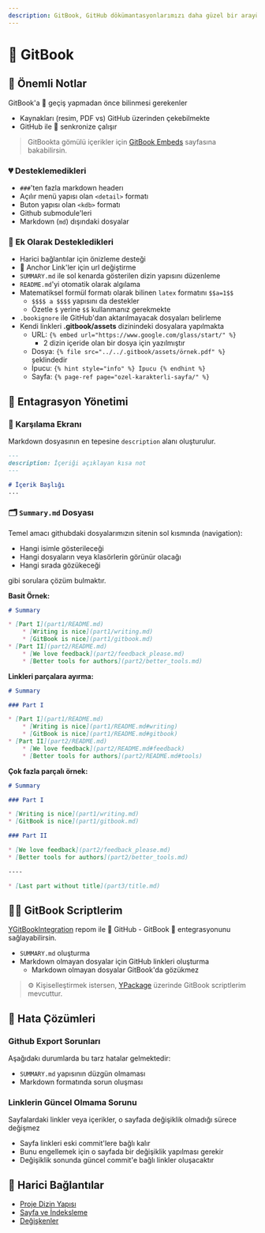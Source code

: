 ```yaml
---
description: GitBook, GitHub dökümantasyonlarımızı daha güzel bir arayüz ve hızlı arama özelliği ile sunan yardımcı bir platformdur
---
```


# 📖 GitBook

## 📌 Önemli Notlar

GitBook'a 🚙 geçiş yapmadan önce bilinmesi gerekenler

- Kaynakları (resim, PDF vs) GitHub üzerinden çekebilmekte
- GitHub ile 💫 senkronize çalışır

> GitBookta gömülü içerikler için [GitBook Embeds](https://docs.gitbook.com/content-editing/embeds) sayfasına bakabilirsin.

### 💔 Desteklemedikleri

- `###`'ten fazla markdown headerı
- Açılır menü yapısı olan `<detail>` formatı
- Buton yapısı olan `<kdb>` formatı
- Github submodule'leri
- Markdown (`md`) dışındaki dosyalar

### 💞 Ek Olarak Destekledikleri

- Harici bağlantılar için önizleme desteği
- 🔗 Anchor Link'ler için url değiştirme
- `SUMMARY.md` ile sol kenarda gösterilen dizin yapısını düzenleme
- `README.md`'yi otomatik olarak algılama
- Matematiksel formül formatı olarak bilinen `latex` formatını `$$a=1$$`
  - `$$$$ a $$$$` yapısını da destekler
  - Özetle `$` yerine `$$` kullanmanız gerekmekte
- `.bookignore` ile GitHub'dan aktarılmayacak dosyaları belirleme
- Kendi linkleri **.gitbook/assets** dizinindeki dosyalara yapılmakta
  - URL: `{% embed url="https://www.google.com/glass/start/" %}`
    - 2 dizin içeride olan bir dosya için yazılmıştır
  - Dosya: `{% file src="../../.gitbook/assets/örnek.pdf" %}` şeklindedir
  - İpucu: `{% hint style="info" %} İpucu {% endhint %}`
  - Sayfa: `{% page-ref page="ozel-karakterli-sayfa/" %}`

## 💫 Entagrasyon Yönetimi

### 🙋‍ Karşılama Ekranı

Markdown dosyasının en tepesine `description` alanı oluşturulur.

```md
---
description: İçeriği açıklayan kısa not
---

# İçerik Başlığı
...
```

### 🗂 `Summary.md` Dosyası

Temel amacı githubdaki dosyalarımızın sitenin sol kısmında (navigation):

- Hangi isimle gösterileceği
- Hangi dosyaların veya klasörlerin görünür olacağı
- Hangi sırada gözükeceği

gibi sorulara çözüm bulmaktır.

**Basit Örnek:**
```md
# Summary

* [Part I](part1/README.md)
    * [Writing is nice](part1/writing.md)
    * [GitBook is nice](part1/gitbook.md)
* [Part II](part2/README.md)
    * [We love feedback](part2/feedback_please.md)
    * [Better tools for authors](part2/better_tools.md)
```

**Linkleri parçalara ayırma:**
```md
# Summary

### Part I

* [Part I](part1/README.md)
    * [Writing is nice](part1/README.md#writing)
    * [GitBook is nice](part1/README.md#gitbook)
* [Part II](part2/README.md)
    * [We love feedback](part2/README.md#feedback)
    * [Better tools for authors](part2/README.md#tools)
```

**Çok fazla parçalı örnek:**

```md
# Summary

### Part I

* [Writing is nice](part1/writing.md)
* [GitBook is nice](part1/gitbook.md)

### Part II

* [We love feedback](part2/feedback_please.md)
* [Better tools for authors](part2/better_tools.md)

----

* [Last part without title](part3/title.md)
```

## 👨‍💻 GitBook Scriptlerim

[YGitBookIntegration](https://github.com/yedhrab/YGitBookIntegration) repom ile 🐙 GitHub - GitBook 📖 entegrasyonunu sağlayabilirsin.

- `SUMMARY.md` oluşturma
- Markdown olmayan dosyalar için GitHub linkleri oluşturma
  - Markdown olmayan dosyalar GitBook'da gözükmez

> ⚙ Kişiselleştirmek istersen, [YPackage](https://pypi.org/project/ypackage/) üzerinde GitBook scriptlerim mevcuttur.

## 🐞 Hata Çözümleri

### Github Export Sorunları

Aşağıdakı durumlarda bu tarz hatalar gelmektedir:

- `SUMMARY.md` yapısının düzgün olmaması
- Markdown formatında sorun oluşması

### Linklerin Güncel Olmama Sorunu

Sayfalardaki linkler veya içerikler, o sayfada değişiklik olmadığı sürece değişmez

- Sayfa linkleri eski commit'lere bağlı kalır
- Bunu engellemek için o sayfada bir değişiklik yapılması gerekir
- Değişiklik sonunda güncel commit'e bağlı linkler oluşacaktır

## 🔗 Harici Bağlantılar

- [Proje Dizin Yapısı](https://github.com/GitbookIO/gitbook/blob/master/docs/structure.md)
- [Sayfa ve İndeksleme](https://github.com/GitbookIO/gitbook/blob/master/docs/pages.md)
- [Değişkenler](https://github.com/GitbookIO/gitbook/blob/master/docs/templating/variables.md)
